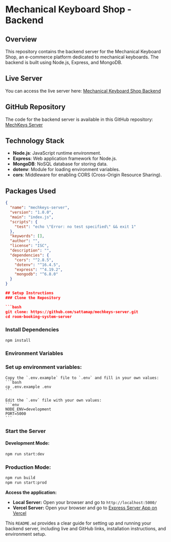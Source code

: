 # Mechanical Keyboard Shop - Backend

## Overview
This repository contains the backend server for the Mechanical Keyboard Shop, an e-commerce platform dedicated to mechanical keyboards. The backend is built using Node.js, Express, and MongoDB.

## Live Server
You can access the live server here: [Mechanical Keyboard Shop Backend](https://mechkeys-server.vercel.app/)

## GitHub Repository
The code for the backend server is available in this GitHub repository: [MechKeys Server](https://github.com/sattamap/mechkeys-server.git)

## Technology Stack
- **Node.js**: JavaScript runtime environment.
- **Express**: Web application framework for Node.js.
- **MongoDB**: NoSQL database for storing data.
- **dotenv**: Module for loading environment variables.
- **cors**: Middleware for enabling CORS (Cross-Origin Resource Sharing).

## Packages Used
```json
{
  "name": "mechkeys-server",
  "version": "1.0.0",
  "main": "index.js",
  "scripts": {
    "test": "echo \"Error: no test specified\" && exit 1"
  },
  "keywords": [],
  "author": "",
  "license": "ISC",
  "description": "",
  "dependencies": {
    "cors": "^2.8.5",
    "dotenv": "^16.4.5",
    "express": "^4.19.2",
    "mongodb": "^6.8.0"
  }
}

## Setup Instructions
### Clone the Repository

```bash
git clone: https://github.com/sattamap/mechkeys-server.git
cd room-booking-system-server
```
### Install Dependencies

```bash
npm install
```
### Environment Variables

### Set up environment variables:
    Copy the `.env.example` file to `.env` and fill in your own values:
    ```bash
    cp .env.example .env
    ```

    Edit the `.env` file with your own values:
    ```env
    NODE_ENV=development
    PORT=5000
    ```
### Start the Server

#### Development Mode:

```bash
npm run start:dev
```
### Production Mode:

```bash
npm run build
npm run start:prod
```
**Access the application:**
   - **Local Server:** Open your browser and go to `http://localhost:5000/`
   - **Vercel Server:** Open your browser and go to [Express Server App on Vercel](https://mechkeys-server.vercel.app/)


This `README.md` provides a clear guide for setting up and running your backend server, including live and GitHub links, installation instructions, and environment setup.
